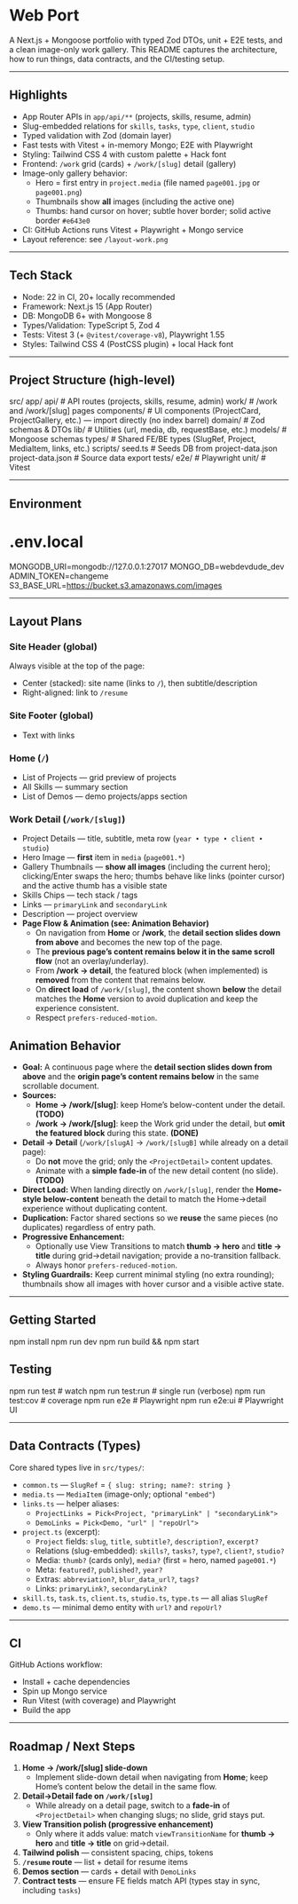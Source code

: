 # Web Port

A Next.js + Mongoose portfolio with typed Zod DTOs, unit + E2E tests, and a clean image-only work gallery. This README captures the architecture, how to run things, data contracts, and the CI/testing setup.

---

## Highlights

- App Router APIs in `app/api/**` (projects, skills, resume, admin)
- Slug-embedded relations for `skills`, `tasks`, `type`, `client`, `studio`
- Typed validation with Zod (domain layer)
- Fast tests with Vitest + in-memory Mongo; E2E with Playwright
- Styling: Tailwind CSS 4 with custom palette + Hack font
- Frontend: `/work` grid (cards) + `/work/[slug]` detail (gallery)
- Image-only gallery behavior:
  - Hero = first entry in `project.media` (file named `page001.jpg` or `page001.png`)
  - Thumbnails show **all** images (including the active one)
  - Thumbs: hand cursor on hover; subtle hover border; solid active border `#e643e0`
- CI: GitHub Actions runs Vitest + Playwright + Mongo service
- Layout reference: see `/layout-work.png`

---

## Tech Stack

- Node: 22 in CI, 20+ locally recommended
- Framework: Next.js 15 (App Router)
- DB: MongoDB 6+ with Mongoose 8
- Types/Validation: TypeScript 5, Zod 4
- Tests: Vitest 3 (+ `@vitest/coverage-v8`), Playwright 1.55
- Styles: Tailwind CSS 4 (PostCSS plugin) + local Hack font

---

## Project Structure (high-level)

src/
app/
api/ # API routes (projects, skills, resume, admin)
work/ # /work and /work/[slug] pages
components/ # UI components (ProjectCard, ProjectGallery, etc.) — import directly (no index barrel)
domain/ # Zod schemas & DTOs
lib/ # Utilities (url, media, db, requestBase, etc.)
models/ # Mongoose schemas
types/ # Shared FE/BE types (SlugRef, Project, MediaItem, links, etc.)
scripts/
seed.ts # Seeds DB from project-data.json
project-data.json # Source data export
tests/
e2e/ # Playwright
unit/ # Vitest

---

## Environment

# .env.local

MONGODB_URI=mongodb://127.0.0.1:27017
MONGO_DB=webdevdude_dev
ADMIN_TOKEN=changeme
S3_BASE_URL=https://bucket.s3.amazonaws.com/images

---

## Layout Plans

### Site Header (global)

Always visible at the top of the page:

- Center (stacked): site name (links to `/`), then subtitle/description
- Right-aligned: link to `/resume`

### Site Footer (global)

- Text with links

### Home (`/`)

- List of Projects — grid preview of projects
- All Skills — summary section
- List of Demos — demo projects/apps section

### Work Detail (`/work/[slug]`)

- Project Details — title, subtitle, meta row (`year • type • client • studio`)
- Hero Image — **first** item in `media` (`page001.*`)
- Gallery Thumbnails — **show all images** (including the current hero); clicking/Enter swaps the hero; thumbs behave like links (pointer cursor) and the active thumb has a visible state
- Skills Chips — tech stack / tags
- Links — `primaryLink` and `secondaryLink`
- Description — project overview
- **Page Flow & Animation (see: Animation Behavior)**
  - On navigation from **Home** or **/work**, the **detail section slides down from above** and becomes the new top of the page.
  - The **previous page’s content remains below it in the same scroll flow** (not an overlay/underlay).
  - From **/work → detail**, the featured block (when implemented) is **removed** from the content that remains below.
  - On **direct load** of `/work/[slug]`, the content shown **below** the detail matches the **Home** version to avoid duplication and keep the experience consistent.
  - Respect `prefers-reduced-motion`.

## Animation Behavior

- **Goal:** A continuous page where the **detail section slides down from above** and the **origin page’s content remains below** in the same scrollable document.
- **Sources:**
  - **Home → /work/[slug]**: keep Home’s below-content under the detail. **(TODO)**
  - **/work → /work/[slug]**: keep the Work grid under the detail, but **omit the featured block** during this state. **(DONE)**
- **Detail → Detail** (`/work/[slugA]` → `/work/[slugB]` while already on a detail page):
  - Do **not** move the grid; only the `<ProjectDetail>` content updates.
  - Animate with a **simple fade-in** of the new detail content (no slide). **(TODO)**
- **Direct Load:** When landing directly on `/work/[slug]`, render the **Home-style below-content** beneath the detail to match the Home→detail experience without duplicating content.
- **Duplication:** Factor shared sections so we **reuse** the same pieces (no duplicates) regardless of entry path.
- **Progressive Enhancement:**
  - Optionally use View Transitions to match **thumb → hero** and **title → title** during grid→detail navigation; provide a no-transition fallback.
  - Always honor `prefers-reduced-motion`.
- **Styling Guardrails:** Keep current minimal styling (no extra rounding); thumbnails show all images with hover cursor and a visible active state.

---

## Getting Started

npm install
npm run dev
npm run build && npm start

## Testing

npm run test # watch
npm run test:run # single run (verbose)
npm run test:cov # coverage
npm run e2e # Playwright
npm run e2e:ui # Playwright UI

---

## Data Contracts (Types)

Core shared types live in `src/types/`:

- `common.ts` — `SlugRef` = `{ slug: string; name?: string }`
- `media.ts` — `MediaItem` (image-only; optional `"embed"`)
- `links.ts` — helper aliases:
  - `ProjectLinks = Pick<Project, "primaryLink" | "secondaryLink">`
  - `DemoLinks = Pick<Demo, "url" | "repoUrl">`
- `project.ts` (excerpt):
  - `Project` fields: `slug`, `title`, `subtitle?`, `description?`, `excerpt?`
  - Relations (slug-embedded): `skills?`, `tasks?`, `type?`, `client?`, `studio?`
  - Media: `thumb?` (cards only), `media?` (first = hero, named `page001.*`)
  - Meta: `featured?`, `published?`, `year?`
  - Extras: `abbreviation?`, `blur_data_url?`, `tags?`
  - Links: `primaryLink?`, `secondaryLink?`
- `skill.ts`, `task.ts`, `client.ts`, `studio.ts`, `type.ts` — all alias `SlugRef`
- `demo.ts` — minimal demo entity with `url?` and `repoUrl?`

---

## CI

GitHub Actions workflow:

- Install + cache dependencies
- Spin up Mongo service
- Run Vitest (with coverage) and Playwright
- Build the app

---

## Roadmap / Next Steps

1. **Home → /work/[slug] slide-down**
   - Implement slide-down detail when navigating from **Home**; keep Home’s content below the detail in the same flow.
2. **Detail→Detail fade on `/work/[slug]`**
   - While already on a detail page, switch to a **fade-in** of `<ProjectDetail>` when changing slugs; no slide, grid stays put.
3. **View Transition polish (progressive enhancement)**
   - Only where it adds value: match `viewTransitionName` for **thumb → hero** and **title → title** on grid→detail.
4. **Tailwind polish** — consistent spacing, chips, tokens
5. **`/resume` route** — list + detail for resume items
6. **Demos section** — cards + detail with `DemoLinks`
7. **Contract tests** — ensure FE fields match API (types stay in sync, including `tasks`)
